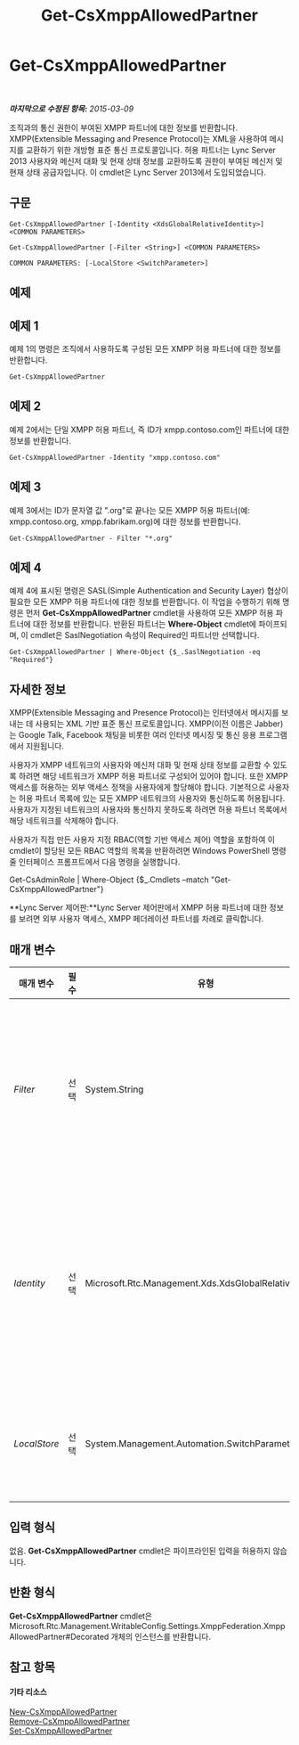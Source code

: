 ﻿---
title: Get-CsXmppAllowedPartner
TOCTitle: Get-CsXmppAllowedPartner
ms:assetid: 6d031b38-325a-4196-998f-c473390f2055
ms:mtpsurl: https://technet.microsoft.com/ko-kr/library/JJ204981(v=OCS.15)
ms:contentKeyID: 49303960
ms.date: 08/10/2015
mtps_version: v=OCS.15
ms.translationtype: HT
---

# Get-CsXmppAllowedPartner

 

_**마지막으로 수정된 항목:** 2015-03-09_

조직과의 통신 권한이 부여된 XMPP 파트너에 대한 정보를 반환합니다. XMPP(Extensible Messaging and Presence Protocol)는 XML을 사용하여 메시지를 교환하기 위한 개방형 표준 통신 프로토콜입니다. 허용 파트너는 Lync Server 2013 사용자와 메신저 대화 및 현재 상태 정보를 교환하도록 권한이 부여된 메신저 및 현재 상태 공급자입니다. 이 cmdlet은 Lync Server 2013에서 도입되었습니다.

## 구문

    Get-CsXmppAllowedPartner [-Identity <XdsGlobalRelativeIdentity>] <COMMON PARAMETERS>

    Get-CsXmppAllowedPartner [-Filter <String>] <COMMON PARAMETERS>

    COMMON PARAMETERS: [-LocalStore <SwitchParameter>]

## 예제

## 예제 1

예제 1의 명령은 조직에서 사용하도록 구성된 모든 XMPP 허용 파트너에 대한 정보를 반환합니다.

    Get-CsXmppAllowedPartner

## 예제 2

예제 2에서는 단일 XMPP 허용 파트너, 즉 ID가 xmpp.contoso.com인 파트너에 대한 정보를 반환합니다.

    Get-CsXmppAllowedPartner -Identity "xmpp.contoso.com"

## 예제 3

예제 3에서는 ID가 문자열 값 ".org"로 끝나는 모든 XMPP 허용 파트너(예: xmpp.contoso.org, xmpp.fabrikam.org)에 대한 정보를 반환합니다.

    Get-CsXmppAllowedPartner - Filter "*.org"

## 예제 4

예제 4에 표시된 명령은 SASL(Simple Authentication and Security Layer) 협상이 필요한 모든 XMPP 허용 파트너에 대한 정보를 반환합니다. 이 작업을 수행하기 위해 명령은 먼저 **Get-CsXmppAllowedPartner** cmdlet을 사용하여 모든 XMPP 허용 파트너에 대한 정보를 반환합니다. 반환된 파트너는 **Where-Object** cmdlet에 파이프되며, 이 cmdlet은 SaslNegotiation 속성이 Required인 파트너만 선택합니다.

    Get-CsXmppAllowedPartner | Where-Object {$_.SaslNegotiation -eq "Required"}

## 자세한 정보

XMPP(Extensible Messaging and Presence Protocol)는 인터넷에서 메시지를 보내는 데 사용되는 XML 기반 표준 통신 프로토콜입니다. XMPP(이전 이름은 Jabber)는 Google Talk, Facebook 채팅을 비롯한 여러 인터넷 메시징 및 통신 응용 프로그램에서 지원됩니다.

사용자가 XMPP 네트워크의 사용자와 메신저 대화 및 현재 상태 정보를 교환할 수 있도록 하려면 해당 네트워크가 XMPP 허용 파트너로 구성되어 있어야 합니다. 또한 XMPP 액세스를 허용하는 외부 액세스 정책을 사용자에게 할당해야 합니다. 기본적으로 사용자는 허용 파트너 목록에 있는 모든 XMPP 네트워크의 사용자와 통신하도록 허용됩니다. 사용자가 지정된 네트워크의 사용자와 통신하지 못하도록 하려면 허용 파트너 목록에서 해당 네트워크를 삭제해야 합니다.

사용자가 직접 만든 사용자 지정 RBAC(역할 기반 액세스 제어) 역할을 포함하여 이 cmdlet이 할당된 모든 RBAC 역할의 목록을 반환하려면 Windows PowerShell 명령줄 인터페이스 프롬프트에서 다음 명령을 실행합니다.

Get-CsAdminRole | Where-Object {$\_.Cmdlets –match "Get-CsXmppAllowedPartner"}

**Lync Server 제어판:**Lync Server 제어판에서 XMPP 허용 파트너에 대한 정보를 보려면 외부 사용자 액세스, XMPP 페더레이션 파트너를 차례로 클릭합니다.

## 매개 변수


<table>
<colgroup>
<col style="width: 25%" />
<col style="width: 25%" />
<col style="width: 25%" />
<col style="width: 25%" />
</colgroup>
<thead>
<tr class="header">
<th>매개 변수</th>
<th>필수</th>
<th>유형</th>
<th>설명</th>
</tr>
</thead>
<tbody>
<tr class="odd">
<td><p><em>Filter</em></p></td>
<td><p>선택</p></td>
<td><p>System.String</p></td>
<td><p>반환할 XMPP 허용 파트너의 ID를 지정할 때 와일드카드를 사용할 수 있습니다. 예를 들어 &quot;*.org&quot; 필터 값은 ID가 &quot;.org&quot; 문자열 값으로 끝나는 모든 XMPP 허용 파트너의 컬렉션을 반환합니다.</p></td>
</tr>
<tr class="even">
<td><p><em>Identity</em></p></td>
<td><p>선택</p></td>
<td><p>Microsoft.Rtc.Management.Xds.XdsGlobalRelativeIdentity</p></td>
<td><p>반환할 XMPP 허용 파트너의 FQDN(정규화된 도메인 이름)입니다(예: fabrikam.com). 이 매개 변수 및 Filter 매개 변수가 둘 다 지정되지 않은 경우 조직에서 사용하도록 구성된 모든 XMPP 파트너가 반환됩니다.</p></td>
</tr>
<tr class="odd">
<td><p><em>LocalStore</em></p></td>
<td><p>선택</p></td>
<td><p>System.Management.Automation.SwitchParameter</p></td>
<td><p>중앙 관리 저장소 자체가 아니라 중앙 관리 저장소의 로컬 복제본에서 XMPP 허용 파트너 데이터를 검색합니다.</p></td>
</tr>
</tbody>
</table>


## 입력 형식

없음. **Get-CsXmppAllowedPartner** cmdlet은 파이프라인된 입력을 허용하지 않습니다.

## 반환 형식

**Get-CsXmppAllowedPartner** cmdlet은 Microsoft.Rtc.Management.WritableConfig.Settings.XmppFederation.XmppAllowedPartner\#Decorated 개체의 인스턴스를 반환합니다.

## 참고 항목

#### 기타 리소스

[New-CsXmppAllowedPartner](new-csxmppallowedpartner.md)  
[Remove-CsXmppAllowedPartner](remove-csxmppallowedpartner.md)  
[Set-CsXmppAllowedPartner](set-csxmppallowedpartner.md)

